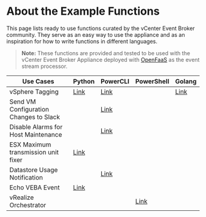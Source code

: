 # About the Example Functions

This page lists ready to use functions curated by the vCenter Event Broker community. They serve as an easy way to use the appliance and as an inspiration for how to write functions in different languages.

> **Note:** These functions are provided and tested to be used with the vCenter Event Broker Appliance deployed with [OpenFaaS](../DESIGN.md#components) as the event stream processor. 

| Use Cases | Python | PowerCLI | PowerShell | Golang |
|---|---|---|---|---|
| vSphere Tagging | [Link](python/tagging) | [Link](powercli/tagging) | | [Link](go/tagging) |
| Send VM Configuration Changes to Slack | | [Link](powercli/hwchange-slack) | | |
| Disable Alarms for Host Maintenance | | [Link](powercli/hostmaint-alarms) | | |
| ESX Maximum transmission unit fixer | [Link](python/esx-mtu-fixer) | | | |
| Datastore Usage Notification | | [Link](powercli/datastore-usage-email) | | |
| Echo VEBA Event | [Link](python/echo)| | |
| vRealize Orchestrator | | | [Link](powershell/vro) | |
